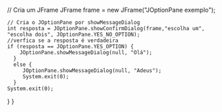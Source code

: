  // Cria um JFrame
    JFrame frame = new JFrame("JOptionPane exemplo");

    // Cria o JOptionPane por showMessageDialog
    int resposta = JOptionPane.showConfirmDialog(frame,"escolha um", "escolha dois", JOptionPane.YES_NO_OPTION);
    //verfica se a resposta é verdadeira
    if (resposta == JOptionPane.YES_OPTION) {
        JOptionPane.showMessageDialog(null, "Olá");
      }
      else {
         JOptionPane.showMessageDialog(null, "Adeus");
         System.exit(0);
      }
    System.exit(0);
  }
}
